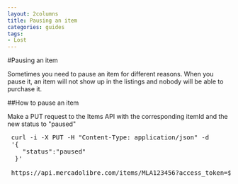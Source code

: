 ```yaml
---
layout: 2columns
title: Pausing an item
categories: guides
tags: 
- Lost
---
```

#Pausing an item

 Sometimes you need to pause an item for different reasons. When you pause it, an item will not show up in the listings and nobody will be able to purchase it.

##How to pause an item
 
 Make a PUT request to the Items API with the corresponding itemId and the new status to "paused"

 <pre class="terminal">
 curl -i -X PUT -H "Content-Type: application/json" -d
 '{
    "status":"paused"
  }'

 https://api.mercadolibre.com/items/MLA123456?access_token=$ACCESS_TOKEN
 </pre>

